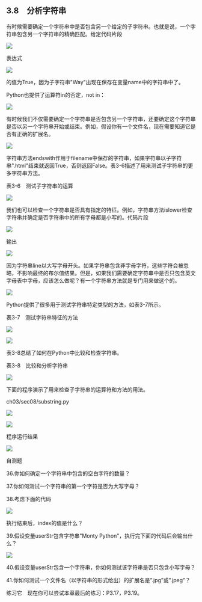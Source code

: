    

## 3.8　分析字符串

有时候需要确定一个字符串中是否包含另一个给定的子字符串。也就是说，一个字符串包含另一个字符串的精确匹配。给定代码片段

![](../Images/image05725.gif)

表达式

![](../Images/image05726.gif)

的值为True，因为子字符串"Way"出现在保存在变量name中的字符串中了。

Python也提供了运算符in的否定，not in：

![](../Images/image05727.gif)

有时候我们不仅需要确定一个字符串是否包含另一个字符串，还要确定这个字符串是否以另一个字符串开始或结束。例如，假设你有一个文件名，现在需要知道它是否有正确的扩展名。

![](../Images/image05728.gif)

字符串方法endswith作用于filename中保存的字符串，如果字符串以子字符串".html"结束就返回True，否则返回False。表3-6描述了用来测试子字符串的更多字符串方法。

表3-6　测试子字符串的运算

![](0-Assets/Epubook/程序员编程语言经典合集（计算机科学丛书5册套装），javapython编程语言含经典教材龙书《编译原理》%20(Bruce%20Eckel%20%20Alfred%20V.%20Aho%20%20Monica%20S.%20Lam%20etc.)%20(Z-Library)/images/image05729.jpeg)

我们也可以检查一个字符串是否具有指定的特征。例如，字符串方法islower检查字符串并确定是否字符串中的所有字母都是小写的。代码片段

![](../Images/image05730.gif)

输出

![](../Images/image05731.gif)

因为字符串line以大写字母开头。如果字符串包含非字母字符，这些字符会被忽略，不影响最终的布尔值结果。但是，如果我们需要确定字符串中是否只包含英文字母表中字母，应该怎么做呢？有一个字符串方法就是专门用来做这个的。

![](../Images/image05732.gif)

Python提供了很多用于测试字符串特定类型的方法，如表3-7所示。

表3-7　测试字符串特征的方法

![](0-Assets/Epubook/程序员编程语言经典合集（计算机科学丛书5册套装），javapython编程语言含经典教材龙书《编译原理》%20(Bruce%20Eckel%20%20Alfred%20V.%20Aho%20%20Monica%20S.%20Lam%20etc.)%20(Z-Library)/images/image05733.jpeg)

![](0-Assets/Epubook/程序员编程语言经典合集（计算机科学丛书5册套装），javapython编程语言含经典教材龙书《编译原理》%20(Bruce%20Eckel%20%20Alfred%20V.%20Aho%20%20Monica%20S.%20Lam%20etc.)%20(Z-Library)/images/image05734.jpeg)

表3-8总结了如何在Python中比较和检查字符串。

表3-8　比较和分析字符串

![](0-Assets/Epubook/程序员编程语言经典合集（计算机科学丛书5册套装），javapython编程语言含经典教材龙书《编译原理》%20(Bruce%20Eckel%20%20Alfred%20V.%20Aho%20%20Monica%20S.%20Lam%20etc.)%20(Z-Library)/images/image05735.jpeg)

下面的程序演示了用来检查子字符串的运算符和方法的用法。

ch03/sec08/substring.py

![](0-Assets/Epubook/程序员编程语言经典合集（计算机科学丛书5册套装），javapython编程语言含经典教材龙书《编译原理》%20(Bruce%20Eckel%20%20Alfred%20V.%20Aho%20%20Monica%20S.%20Lam%20etc.)%20(Z-Library)/images/image05736.jpeg)

![](0-Assets/Epubook/程序员编程语言经典合集（计算机科学丛书5册套装），javapython编程语言含经典教材龙书《编译原理》%20(Bruce%20Eckel%20%20Alfred%20V.%20Aho%20%20Monica%20S.%20Lam%20etc.)%20(Z-Library)/images/image05737.jpeg)

程序运行结果

![](0-Assets/Epubook/程序员编程语言经典合集（计算机科学丛书5册套装），javapython编程语言含经典教材龙书《编译原理》%20(Bruce%20Eckel%20%20Alfred%20V.%20Aho%20%20Monica%20S.%20Lam%20etc.)%20(Z-Library)/images/image05738.jpeg)

自测题

36.你如何确定一个字符串中包含的空白字符的数量？

37.你如何测试一个字符串的第一个字符是否为大写字母？

38.考虑下面的代码

![](../Images/image05739.gif)

执行结束后，index的值是什么？

39.假设变量userStr包含字符串"Monty Python"，执行完下面的代码后会输出什么？

![](../Images/image05740.gif)

40.假设变量userStr包含一个字符串，你如何测试该字符串是否只包含小写字母？

41.你如何测试一个文件名（以字符串的形式给出）的扩展名是”.jpg”或”.jpeg”？

练习它　现在你可以尝试本章最后的练习：P3.17，P3.19。